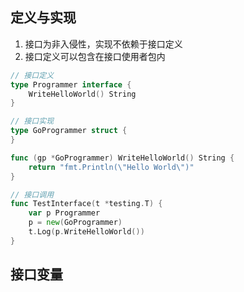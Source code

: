 ## 定义与实现

1. 接口为非入侵性，实现不依赖于接口定义
2. 接口定义可以包含在接口使用者包内
```go
// 接口定义
type Programmer interface {
    WriteHelloWorld() String
}

// 接口实现
type GoProgrammer struct {
}

func (gp *GoProgrammer) WriteHelloWorld() String {
    return "fmt.Println(\"Hello World\")"
}

// 接口调用
func TestInterface(t *testing.T) {
    var p Programmer
    p = new(GoProgrammer)
    t.Log(p.WriteHelloWorld())
}
```

## 接口变量
